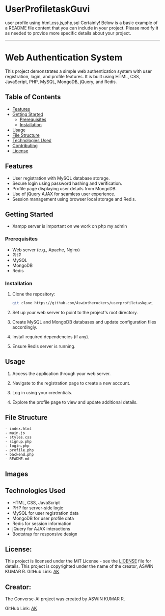 # UserProfiletaskGuvi
user profile using html,css,js,php,sql
Certainly! Below is a basic example of a README file content that you can include in your project. Please modify it as needed to provide more specific details about your project.

---

# Web Authentication System

This project demonstrates a simple web authentication system with user registration, login, and profile features. It is built using HTML, CSS, JavaScript, PHP, MySQL, MongoDB, jQuery, and Redis.

## Table of Contents

- [Features](#features)
- [Getting Started](#getting-started)
  - [Prerequisites](#prerequisites)
  - [Installation](#installation)
- [Usage](#usage)
- [File Structure](#file-structure)
- [Technologies Used](#technologies-used)
- [Contributing](#contributing)
- [License](#license)

## Features

- User registration with MySQL database storage.
- Secure login using password hashing and verification.
- Profile page displaying user details from MongoDB.
- Use of jQuery AJAX for seamless user experience.
- Session management using browser local storage and Redis.

## Getting Started
 - Xampp server is important on we work on php my admin
### Prerequisites

- Web server (e.g., Apache, Nginx)
- PHP
- MySQL
- MongoDB
- Redis

### Installation

1. Clone the repository:

   ```bash
   git clone https://github.com/Aswintherockers/userprofiletaskguvi
   ```

2. Set up your web server to point to the project's root directory.

3. Create MySQL and MongoDB databases and update configuration files accordingly.

4. Install required dependencies (if any).

5. Ensure Redis server is running.

## Usage

1. Access the application through your web server.

2. Navigate to the registration page to create a new account.

3. Log in using your credentials.

4. Explore the profile page to view and update additional details.

## File Structure

```
- index.html
- main.js
- styles.css
- signup.php
- login.php
- profile.php
- backend.php
- README.md
```
## Images

## Technologies Used

- HTML, CSS, JavaScript
- PHP for server-side logic
- MySQL for user registration data
- MongoDB for user profile data
- Redis for session information
- jQuery for AJAX interactions
- Bootstrap for responsive design

## License:

This project is licensed under the MIT License - see the [LICENSE](https://github.com/Aswintherockers/Converse-AI/blob/main/LICENSE) file for details.
This project is copyrighted under the name of the creator, ASWIN KUMAR R.
GitHub Link: [AK](https://github.com/Aswintherockers/Converse-AI)

## Creator:

The Converse-AI project was created by ASWIN KUMAR R.

GitHub Link: [AK](https://github.com/Aswintherockers/Converse-AI)
